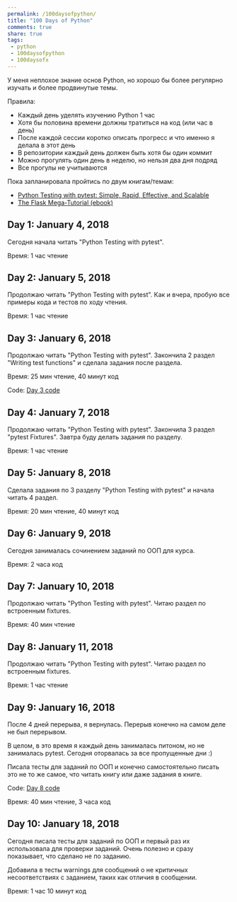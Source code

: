 ```yaml
---
permalink: /100daysofpython/
title: "100 Days of Python"
comments: true
share: true
tags:
 - python
 - 100daysofpython
 - 100daysofx
---
```


У меня неплохое знание основ Python, но хорошо бы более регулярно изучать и более продвинутые темы.

Правила:

* Каждый день уделять изучению Python 1 час
* Хотя бы половина времени должны тратиться на код (или час в день)
* После каждой сессии коротко описать прогресс и что именно я делала в этот день
* В репозитории каждый день должен быть хотя бы один коммит
* Можно прогулять один день в неделю, но нельзя два дня подряд
* Все прогулы не учитываются


Пока запланировала пройтись по двум книгам/темам:

* [Python Testing with pytest: Simple, Rapid, Effective, and Scalable](https://www.amazon.com/gp/product/B0773VRHWT/)
* [The Flask Mega-Tutorial (ebook)](https://learn.miguelgrinberg.com/)


## Day 1: January 4, 2018

Сегодня начала читать "Python Testing with pytest".

Время: 1 час чтение

## Day 2: January 5, 2018

Продолжаю читать "Python Testing with pytest".
Как и вчера, пробую все примеры кода и тестов по ходу чтения.

Время: 1 час чтение

## Day 3: January 6, 2018

Продолжаю читать "Python Testing with pytest".
Закончила 2 раздел "Writing test functions" и сделала задания после раздела.

Время: 25 мин чтение, 40 минут код

Code: [Day 3 code](https://github.com/natenka/100-days-of-Python/commit/4be114a285224d62415d0b94c0e277113ada17ee)

## Day 4: January 7, 2018

Продолжаю читать "Python Testing with pytest".
Закончила 3 раздел "pytest Fixtures". Завтра буду делать задания по разделу.

Время: 1 час чтение


## Day 5: January 8, 2018

Сделала задания по 3 разделу "Python Testing with pytest" и начала читать 4 раздел.

Время: 20 мин чтение, 40 минут код


## Day 6: January 9, 2018

Сегодня занималась сочинением заданий по ООП для курса.

Время: 2 часа код


## Day 7: January 10, 2018

Продолжаю читать "Python Testing with pytest".
Читаю раздел по встроенным fixtures.

Время: 40 мин чтение

## Day 8: January 11, 2018

Продолжаю читать "Python Testing with pytest".
Читаю раздел по встроенным fixtures.

Время: 1 час чтение


## Day 9: January 16, 2018

После 4 дней перерыва, я вернулась.
Перерыв конечно на самом деле не был перерывом.

В целом, в это время я каждый день занималась питоном, но не занималась pytest.
Сегодня оторвалась за все пропущенные дни :)

Писала тесты для заданий по ООП и конечно самостоятельно писать это не то же самое, что читать книгу или даже задания в книге.

Code: [Day 8 code](https://github.com/natenka/100-days-of-Python/commit/4108ea6774abcfac585aebba1f34f3becd2d0d17)

Время: 40 мин чтение, 3 часа код
    
## Day 10: January 18, 2018

Сегодня писала  тесты для заданий по ООП и первый раз их использовала для проверки заданий.
Очень полезно и сразу показывает, что сделано не по заданию.

Добавила в тесты warnings для сообщений о не критичных несоответствиях с заданием, таких как отличия в сообщении.

Время: 1 час 10 минут код

